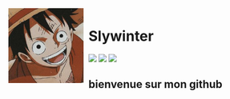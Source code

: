 <img width="150" height="150" align="left" style="float: left; margin: 0 10px 0 0;" alt="Slywinter" src="public/img/SlywinterOfficiel.png">  

# Slywinter

[![](https://img.shields.io/discord/565048515357835264.svg?logo=discord&colorB=7289DA)](https://www.slywinter.fr)
[![](https://discordbots.org/api/widget/status/557445719892688897.svg)](https://top.gg/bot/872415864501194752)
[![](https://img.shields.io/badge/discord.js-v12.0.0--dev-blue.svg?logo=npm)](https://github.com/discordjs)

## bienvenue sur mon github
